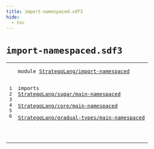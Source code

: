 ```yaml
---
title: import-namespaced.sdf3
hide:
  - toc
---
```


# `import-namespaced.sdf3`



[pdmosses/stratego/stratego.lang/src-gen/syntax/StrategoLang/import-namespaced.sdf3]: https://github.com/pdmosses/stratego/blob/master/stratego.lang/src-gen/syntax/StrategoLang/import-namespaced.sdf3 "The source file on GitHub"

<div class="sdf3"><table class="highlighttable"><tbody><tr><td class="linenos"><div class="linenodiv"><pre><span></span>1
2
3
4
5
6
</pre></div></td>
<td class="code"><pre><code><span class="keyword">module</span> <a href="../StrategoLang-namespaced.sdf3#StrategoLang/import-namespaced_55_85" id="StrategoLang/import-namespaced_7_37" title="Referenced at ../StrategoLang-namespaced.sdf3 line 4">StrategoLang/import-namespaced</a>

<span class="keyword">imports</span>
  <a href="../sugar/main-namespaced.sdf3#StrategoLang/sugar/main-namespaced_7_41" id="StrategoLang/sugar/main-namespaced_49_83" title="Defined at ../sugar/main-namespaced.sdf3 line 1">StrategoLang/sugar/main-namespaced</a>        
  <a href="../core/main-namespaced.sdf3#StrategoLang/core/main-namespaced_7_40" id="StrategoLang/core/main-namespaced_87_120" title="Defined at ../core/main-namespaced.sdf3 line 1">StrategoLang/core/main-namespaced</a>        
  <a href="../gradual-types/main-namespaced.sdf3#StrategoLang/gradual-types/main-namespaced_7_49" id="StrategoLang/gradual-types/main-namespaced_124_166" title="Defined at ../gradual-types/main-namespaced.sdf3 line 1">StrategoLang/gradual-types/main-namespaced</a>

</code></pre></td></tr></tbody></table></div>